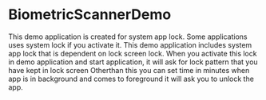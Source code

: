 # BiometricScannerDemo
This demo application is created for system app lock. Some applications uses system lock if you activate it. This demo application includes system app lock that is dependent on lock screen lock. When you activate this lock in demo application and start application, it will ask for lock pattern that you have kept in lock screen Otherthan this you can set time in minutes when app is in background and comes to foreground it will ask you to unlock the app.
